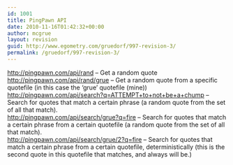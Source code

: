 ```yaml
---
id: 1001
title: PingPawn API
date: 2010-11-16T01:42:32+00:00
author: mcgrue
layout: revision
guid: http://www.egometry.com/gruedorf/997-revision-3/
permalink: /gruedorf/997-revision-3/
---
```

<a href="http://pingpawn.com/api/rand" rel=nofollow>http://pingpawn.com/api/rand</a> &#8211; Get a random quote  
<a href="http://pingpawn.com/api/rand/grue" rel=nofollow>http://pingpawn.com/api/rand/grue</a> &#8211; Get a random quote from a specific quotefile (in this case the &#8216;grue&#8217; quotefile (mine))  
<a href="http://pingpawn.com/api/search?q=ATTEMPT+to+not+be+a+chump" rel=nofollow>http://pingpawn.com/api/search?q=ATTEMPT+to+not+be+a+chump</a> &#8211; Search for quotes that match a certain phrase (a random quote from the set of all that match).  
<a href="http://pingpawn.com/api/search/grue?q=fire" rel=nofollow>http://pingpawn.com/api/search/grue?q=fire &#8211; Search for quotes that match a certain phrase from a certain quotefile (a random quote from the set of all that match).  
<a href="http://pingpawn.com/api/search/grue/2?q=fire" rel=nofollow>http://pingpawn.com/api/search/grue/2?q=fire &#8211; Search for quotes that match a certain phrase from a certain quotefile, deterministically (this is the second quote in this quotefile that matches, and always will be.)